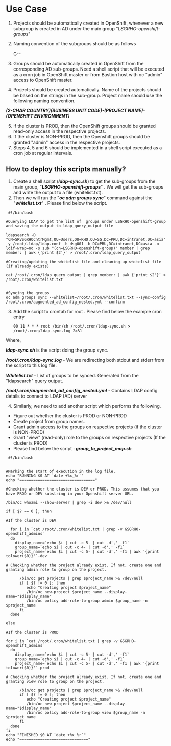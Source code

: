# Use Case



1.  Projects should be automatically created in OpenShift, whenever a new subgroup is created in AD under the main group "_LSGRHO-openshift-groups_"
2.  Naming convention of the subgroups should be as follows

     G<COUNTRY><BUSINESS UNIT>-<PROJECT NAME>-<OPTIONAL STRING>



3.  Groups should be automatically created in OpenShift from the corresponding AD sub-groups. Need a shell script that will be executed as a cron job in OpenShift master or from Bastion host with  oc "admin" access to OpenShift master.
4.  Projects should be created automatically. Name of the projects should be based on the strings in the sub-group.  Project name should use the following naming convention.

**_(2-CHAR COUNTRY)(BUSINESS UNIT CODE)-(PROJECT NAME)-(OPENSHIFT ENVIRONMENT)_**



5.  If the cluster is PROD, then the OpenShift groups should be granted read-only access in the respective projects.
6.  If the cluster is NON-PROD, then the Openshift groups should be granted "admin" access in the respective projects.
7.  Steps 4, 5 and 6 should be implemented in a shell script executed as a cron job at regular intervals.


##       How to deploy this scripts manually?



1.  Create a shell script (**_ldap-sync.sh_**) to get the sub-groups from the main group,  "**_LSGRHO-openshift-groups_**" . We will get the sub-groups and write the output to a file (whitelist.txt). 
2.  Then we will run the "**_oc adm groups sync_**" command against the "**_whitelist.txt_**" . Please find below the script.


```
 #!/bin/bash
  
#Querying LDAP to get the list of  groups under LSGRHO-openshift-group and saving the output to ldap_query_output file

ldapsearch -D "CN=SRVSGRHOCntrMgmt,OU=Users,OU=RHO,OU=SG,DC=PRU,DC=intranet,DC=asia" -y /root/.ldap/ldap.conf -h dsg001 -b DC=PRU,DC=intranet,DC=asia -o ldif-wrap=no -s sub "(cn=LSGRHO-openshift-group)" member | grep member: | awk {'print $2'}` > /root/.cron/ldap_query_output

#Creating/updating the whitelist file and cleaning up whitelist file (if already exists)

cat /root/.cron/ldap_query_output | grep member: | awk {'print $2'}` > /root/.cron/whitelist.txt


#Syncing the groups
oc adm groups sync --whitelist=/root/.cron/whitelist.txt --sync-config /root/.cron/augmented_ad_config_nested.yml --confirm
```




3.  Add the script to crontab for root . Please find below the example cron entry

        00 11 * * * root /bin/sh /root/.cron/ldap-sync.sh > /root/.cron/ldap-sync.log 2>&1
Where,  

**_ldap-sync.sh_** is the script doing the group sync.

**_/root/.cron/ldap-sync.log_** - We are redirecting both stdout and stderr from the script to  this log file.

**_Whitelist.txt_** - List of groups to be synced. Generated from the "ldapsearch" query output.

**_/root/.cron/augmented_ad_config_nested.yml_** -  Contains LDAP config details to connect to LDAP (AD) server

           



4.  Similarly, we need to add another script which performs the following.

*   Figure out whether the cluster is PROD or NON-PROD
*   Create project from group names.
*   Grant admin access to the groups on respective projects (if the cluster is NON-PROD)
*   Grant "view" (read-only) role to the groups on respective projects (If the cluster is PROD)
*   Please find below the script : **_group_to_project_map.sh_**

```
 #!/bin/bash
  

#Marking the start of execution in the log file. 
echo "RUNNING $0 AT `date +%x_%r`"
echo "================================="

#Checking whether the cluster is DEV or PROD. This assumes that you have PROD or DEV substring in your Openshift server URL.

/bin/oc whoami --show-server | grep -i dev >& /dev/null

if [ $? == 0 ]; then

#If the cluster is DEV

  for i in `cat /root/.cron/whitelist.txt | grep -v GSGRHO-openshift_admins`
  do
    display_name=`echo $i | cut -c 5- | cut -d',' -f1`
    group_name=`echo $i | cut -c 4- | cut -d',' -f1`
    project_name=`echo $i | cut -c 5- | cut -d',' -f1 | awk '{print tolower($0)}'`-dev

# Checking whether the project already exist. If not, create one and granting admin role to group on the project.

      /bin/oc get projects | grep $project_name >& /dev/null
      if [ $? != 0 ]; then
         echo "Creating project $project_name"
         /bin/oc new-project $project_name --display-name="$display_name"
         /bin/oc policy add-role-to-group admin $group_name -n $project_name
      fi
  done

else

#If the cluster is PROD

for i in `cat /root/.cron/whitelist.txt | grep -v GSGRHO-openshift_admins`
  do
    display_name=`echo $i | cut -c 5- | cut -d',' -f1`
    group_name=`echo $i | cut -c 4- | cut -d',' -f1`
    project_name=`echo $i | cut -c 5- | cut -d',' -f1 | awk '{print tolower($0)}'`-prod

# Checking whether the project already exist. If not, create one and granting view role to group on the project.

      /bin/oc get projects | grep $project_name >& /dev/null
      if [ $? != 0 ]; then
         echo "Creating project $project_name"
         /bin/oc new-project $project_name --display-name="$display_name"
         /bin/oc policy add-role-to-group view $group_name -n $project_name
      fi
  done
fi
echo "FINISHED $0 AT `date +%x_%r`"
echo "=============================="
```

